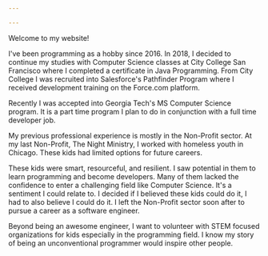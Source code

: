 ```yaml
---

---
```

Welcome to my website!

I've been programming as a hobby since 2016. In 2018, I decided to continue my studies with Computer Science classes at City College San Francisco where I completed a certificate in Java Programming. From City College I was recruited into Salesforce's Pathfinder Program where I received development training on the Force.com platform.

Recently I was accepted into Georgia Tech's MS Computer Science program. It is a part time program I plan to do in conjunction with a full time developer job.

My previous professional experience is mostly in the Non-Profit sector. At my last Non-Profit, The Night Ministry, I worked with homeless youth in Chicago. These kids had limited options for future careers. 

These kids were smart, resourceful, and resilient. I saw potential in them to learn programming and become developers. Many of them lacked the confidence to enter a challenging field like Computer Science. It's a sentiment I could relate to. I decided if I believed these kids could do it, I had to also believe I could do it. I left the Non-Profit sector soon after to pursue a career as a software engineer.   

Beyond being an awesome engineer, I want to volunteer with STEM focused organizations for kids especially in the programming field. I know my story of being an unconventional programmer would inspire other people.  


